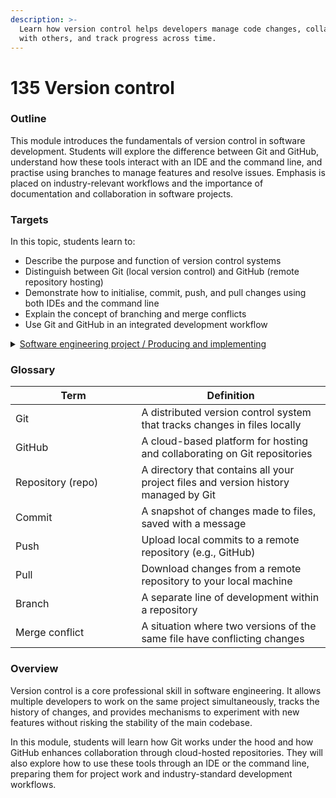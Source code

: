 ```yaml
---
description: >-
  Learn how version control helps developers manage code changes, collaborate
  with others, and track progress across time.
---
```


# 135 Version control

### Outline

This module introduces the fundamentals of version control in software development. Students will explore the difference between Git and GitHub, understand how these tools interact with an IDE and the command line, and practise using branches to manage features and resolve issues. Emphasis is placed on industry-relevant workflows and the importance of documentation and collaboration in software projects.

### Targets

In this topic, students learn to:

* Describe the purpose and function of version control systems
* Distinguish between Git (local version control) and GitHub (remote repository hosting)
* Demonstrate how to initialise, commit, push, and pull changes using both IDEs and the command line
* Explain the concept of branching and merge conflicts
* Use Git and GitHub in an integrated development workflow

<details>

<summary><a href="https://curriculum.nsw.edu.au/learning-areas/tas/software-engineering-11-12-2022/content/year-12/fa0beecd16#cg-8bb3ffd3-f019-44ef-8064-c284622ed5cf">Software engineering project / Producing and implementing</a></summary>

* Implement version control when developing a software engineering solution

</details>

### Glossary

<table><thead><tr><th width="185.40234375">Term</th><th>Definition</th></tr></thead><tbody><tr><td>Git</td><td>A distributed version control system that tracks changes in files locally</td></tr><tr><td>GitHub</td><td>A cloud-based platform for hosting and collaborating on Git repositories</td></tr><tr><td>Repository (repo)</td><td>A directory that contains all your project files and version history managed by Git</td></tr><tr><td>Commit</td><td>A snapshot of changes made to files, saved with a message</td></tr><tr><td>Push</td><td>Upload local commits to a remote repository (e.g., GitHub)</td></tr><tr><td>Pull</td><td>Download changes from a remote repository to your local machine</td></tr><tr><td>Branch</td><td>A separate line of development within a repository</td></tr><tr><td>Merge conflict</td><td>A situation where two versions of the same file have conflicting changes</td></tr></tbody></table>

### Overview

Version control is a core professional skill in software engineering. It allows multiple developers to work on the same project simultaneously, tracks the history of changes, and provides mechanisms to experiment with new features without risking the stability of the main codebase.

In this module, students will learn how Git works under the hood and how GitHub enhances collaboration through cloud-hosted repositories. They will also explore how to use these tools through an IDE or the command line, preparing them for project work and industry-standard development workflows.
